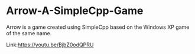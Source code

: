 # Arrow-A-SimpleCpp-Game
Arrow is a game created using SimpleCpp based on the Windows XP game of the same name.

Link:https://youtu.be/BjbZ0odQPRU
